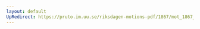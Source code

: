 ```yaml
---
layout: default
UpRedirect: https://pruto.im.uu.se/riksdagen-motions-pdf/1867/mot_1867__ak__70/mot_1867__ak__70-002.pdf
---
```

